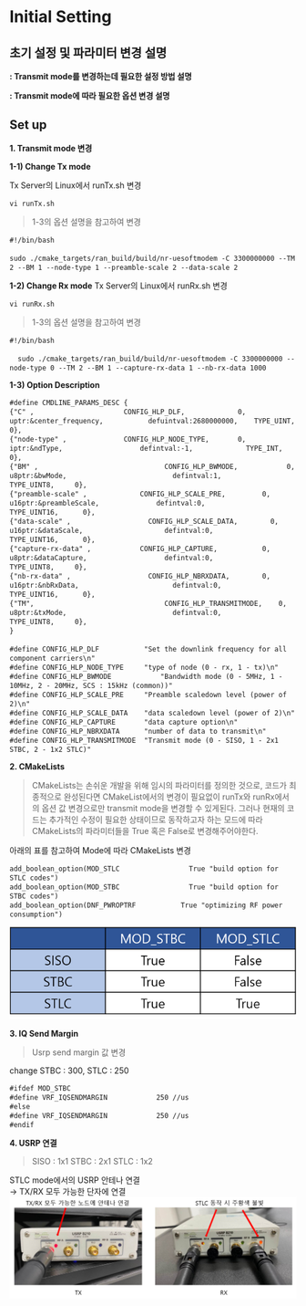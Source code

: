 #  Initial Setting
##  초기 설정 및 파라미터 변경 설명

**:  Transmit mode를 변경하는데 필요한 설정 방법 설명**

**: Transmit mode에 따라 필요한 옵션 변경 설명**


## Set up

**1. Transmit mode 변경**

**1-1) Change Tx mode**

Tx Server의 Linux에서 runTx.sh 변경 
```
vi runTx.sh
```
> 1-3의 옵션 설명을 참고하여 변경
```
#!/bin/bash

sudo ./cmake_targets/ran_build/build/nr-uesoftmodem -C 3300000000 --TM 2 --BM 1 --node-type 1 --preamble-scale 2 --data-scale 2
```
**1-2) Change Rx mode**
 Tx Server의 Linux에서 runRx.sh 변경 
``` 
vi runRx.sh
```
> 1-3의 옵션 설명을 참고하여 변경
``` 
#!/bin/bash

  sudo ./cmake_targets/ran_build/build/nr-uesoftmodem -C 3300000000 --node-type 0 --TM 2 --BM 1 --capture-rx-data 1 --nb-rx-data 1000
```
**1-3) Option Description**
``` 
#define CMDLINE_PARAMS_DESC {
{"C" ,                      CONFIG_HLP_DLF,             0,            uptr:&center_frequency,   		defuintval:2680000000,    TYPE_UINT,      0}, 
{"node-type" ,             	CONFIG_HLP_NODE_TYPE,       0, 				   	iptr:&ndType,                	defintval:-1,             TYPE_INT,	      0},                     
{"BM" , 					          CONFIG_HLP_BWMODE,	        0, 						u8ptr:&bwMode,						    defintval:1,					    TYPE_UINT8,	    0},		
{"preamble-scale" ,			    CONFIG_HLP_SCALE_PRE,	      0,						u16ptr:&preambleScale,				defintval:0,					    TYPE_UINT16,	  0},		
{"data-scale" ,				      CONFIG_HLP_SCALE_DATA,	    0,						u16ptr:&dataScale,					  defintval:0,					    TYPE_UINT16,	  0},		
{"capture-rx-data" , 		    CONFIG_HLP_CAPTURE,		      0,						u8ptr:&dataCapture,					  defintval:0,					    TYPE_UINT8,	    0},
{"nb-rx-data" ,				      CONFIG_HLP_NBRXDATA,	      0,						u16ptr:&nbRxData,					    defintval:0,					    TYPE_UINT16,	  0},	
{"TM", 						          CONFIG_HLP_TRANSMITMODE,    0,						u8ptr:&txMode,						    defintval:0,					    TYPE_UINT8,	    0},	
}

#define CONFIG_HLP_DLF           "Set the downlink frequency for all component carriers\n"
#define CONFIG_HLP_NODE_TYPE     "type of node (0 - rx, 1 - tx)\n"
#define CONFIG_HLP_BWMODE		     "Bandwidth mode (0 - 5MHz, 1 - 10MHz, 2 - 20MHz, SCS : 15kHz (common))"
#define CONFIG_HLP_SCALE_PRE     "Preamble scaledown level (power of 2)\n"
#define CONFIG_HLP_SCALE_DATA    "data scaledown level (power of 2)\n"
#define CONFIG_HLP_CAPTURE    	 "data capture option\n"
#define CONFIG_HLP_NBRXDATA   	 "number of data to transmit\n"
#define CONFIG_HLP_TRANSMITMODE	 "Transmit mode (0 - SISO, 1 - 2x1 STBC, 2 - 1x2 STLC)"
```

**2. CMakeLists**
> CMakeLists는 손쉬운 개발을 위해 임시의 파라미터를 정의한 것으로, 
> 코드가 최종적으로 완성된다면 CMakeList에서의 변경이 필요없이 runTx와 runRx에서의 옵션 값 변경으로만 transmit mode을 변경할 수 있게된다.
> 그러나 현재의 코드는 추가적인 수정이 필요한 상태이므로 동작하고자 하는 모드에 따라 CMakeLists의 파라미터들을 True 혹은 False로 변경해주어야한다. 

아래의 표를 참고하여 Mode에 따라 CMakeLists 변경 
```
add_boolean_option(MOD_STLC	   				True "build option for STLC codes")
add_boolean_option(MOD_STBC	   				True "build option for STBC codes")
add_boolean_option(DNF_PWROPTRF			  True "optimizing RF power consumption")
```
![](https://github.com/dbwpdls22/NR_Modulation/blob/main/STLC/Figs/CMakeLists.png)

**3. IQ Send Margin**
> Usrp send margin 값 변경

change STBC : 300, STLC : 250
```
#ifdef MOD_STBC
#define VRF_IQSENDMARGIN			250 //us
#else
#define VRF_IQSENDMARGIN			250 //us
#endif
```
**4. USRP 연결**
> SISO : 1x1 STBC : 2x1  STLC : 1x2

STLC mode에서의 USRP 안테나 연결  
→ TX/RX 모두 가능한 단자에 연결
![](https://github.com/dbwpdls22/NR_Modulation/blob/main/STLC/Figs/USRP.PNG)

